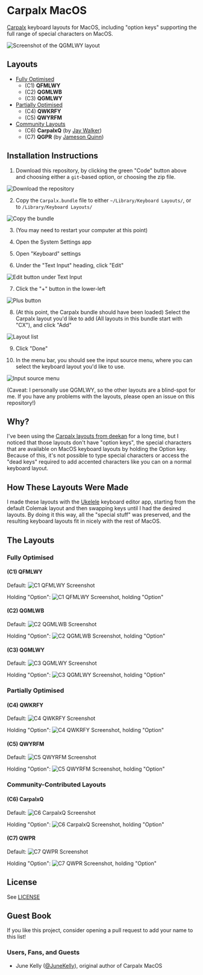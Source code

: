 # Carpalx MacOS

[Carpalx](https://mk.bcgsc.ca/carpalx/) keyboard layouts for MacOS, including
"option keys" supporting the full range of special characters on MacOS.

![Screenshot of the QGMLWY layout](_assets/lead-screenshot.png)

## Layouts

- [Fully Optimised](https://mk.bcgsc.ca/carpalx/?full_optimization)
  - (C1) **QFMLWY**
  - (C2) **QGMLWB**
  - (C3) **QGMLWY**
- [Partially Optimised](https://mk.bcgsc.ca/carpalx/?partial_optimization)
  - (C4) **QWKRFY**
  - (C5) **QWYRFM**
- [Community
Layouts](https://mk.bcgsc.ca/carpalx/?partial_optimization#carpalxq_user_contribution)
  - (C6) **CarpalxQ** (by [Jay
  Walker](http://jumpedthesynapse.blogspot.com/2007/07/carpalxq.html))
  - (C7) **QGPR** (by [Jameson
  Quinn](https://sourceforge.net/p/qwpr/wiki/Home/))

## Installation Instructions

1. Download this repository, by clicking the green "Code" button above and
   choosing either a `git`-based option, or choosing the zip file.

![Download the repository](_assets/install-download.png)

2. Copy the `Carpalx.bundle` file to either `~/Library/Keyboard Layouts/`, or
to `/Library/Keyboard Layouts/`

![Copy the bundle](_assets/install-copy-bundle.png)

3. (You may need to restart your computer at this point)

4. Open the System Settings app

5. Open "Keyboard" settings

6. Under the "Text Input" heading, click "Edit"

![Edit button under Text Input](_assets/install-text-input-edit.png)

7. Click the "+" button in the lower-left

![Plus button](_assets/install-plus-button.png)

8. (At this point, the Carpalx bundle should have been loaded) Select the
   Carpalx layout you'd like to add (All layouts in this bundle start with
"CX"), and click "Add"

![Layout list](_assets/install-layout-list.png)

9. Click "Done"

10. In the menu bar, you should see the input source menu, where you can select the
keyboard layout you'd like to use.

![Input source menu](_assets/install-input-source-menu.png)

(Caveat: I personally use QGMLWY, so the other layouts are a blind-spot for me.
If you have any problems with the layouts, please open an issue on this
repository!)

## Why?

I've been using the [Carpalx layouts from
deekan](https://github.com/deekayen/carpalx_mac) for a long time, but I noticed
that those layouts don't have "option keys", the special characters that are
available on MacOS keyboard layouts by holding the Option key. Because of this,
it's not possible to type special characters or access the "dead keys" required
to add accented characters like you can on a normal keyboard layout.

## How These Layouts Were Made

I made these layouts with the [Ukelele](https://software.sil.org/ukelele/)
keyboard editor app, starting from the default Colemak layout and then swapping
keys until I had the desired layouts. By doing it this way, all the "special
stuff" was preserved, and the resulting keyboard layouts fit in nicely with the
rest of MacOS.

## The Layouts

### Fully Optimised

#### (C1) QFMLWY

Default:
![C1 QFMLWY Screenshot](_assets/c1-screenshot.png)

Holding "Option":
![C1 QFMLWY Screenshot, holding "Option"](_assets/c1-opt-screenshot.png)

#### (C2) QGMLWB

Default:
![C2 QGMLWB Screenshot](_assets/c2-screenshot.png)

Holding "Option":
![C2 QGMLWB Screenshot, holding "Option"](_assets/c2-opt-screenshot.png)

#### (C3) QGMLWY

Default:
![C3 QGMLWY Screenshot](_assets/c3-screenshot.png)

Holding "Option":
![C3 QGMLWY Screenshot, holding "Option"](_assets/c3-opt-screenshot.png)

### Partially Optimised

#### (C4) QWKRFY

Default:
![C4 QWKRFY Screenshot](_assets/c4-screenshot.png)

Holding "Option":
![C4 QWKRFY Screenshot, holding "Option"](_assets/c4-opt-screenshot.png)

#### (C5) QWYRFM

Default:
![C5 QWYRFM Screenshot](_assets/c5-screenshot.png)

Holding "Option":
![C5 QWYRFM Screenshot, holding "Option"](_assets/c5-opt-screenshot.png)

### Community-Contributed Layouts

#### (C6) CarpalxQ

Default:
![C6 CarpalxQ Screenshot](_assets/c6-screenshot.png)

Holding "Option":
![C6 CarpalxQ Screenshot, holding "Option"](_assets/c6-opt-screenshot.png)

#### (C7) QWPR

Default:
![C7 QWPR Screenshot](_assets/c7-screenshot.png)

Holding "Option":
![C7 QWPR Screenshot, holding "Option"](_assets/c7-opt-screenshot.png)

## License

See [LICENSE](./LICENSE)

## Guest Book

If you like this project, consider opening a pull request to add your name to
this list!

### Users, Fans, and Guests

- June Kelly ([@JuneKelly](https://github.com/JuneKelly)), original author of
  Carpalx MacOS
